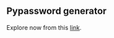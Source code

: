 <h2>Pypassword generator</h2>

Explore now from this <a href="https://replit.com/@Panitnun-6243/pypass-generator?v=1" target="_blank">link</a>.
